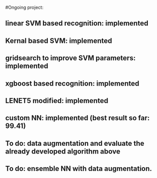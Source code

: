 #Ongoing project:
## linear SVM based recognition: implemented
## Kernal based SVM: implemented
## gridsearch to improve SVM parameters: implemented
## xgboost based recognition: implemented
## LENET5 modified: implemented
## custom NN: implemented (best result so far: 99.41)
## To do: data augmentation and evaluate the already developed algorithm above
## To do: ensemble NN with data augmentation.